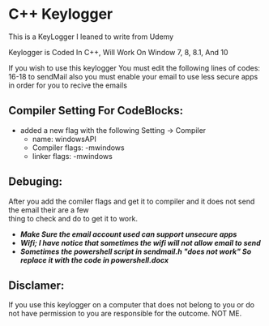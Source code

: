 # C++ Keylogger
This is a KeyLogger I leaned to write from Udemy

Keylogger is Coded In C++, Will Work On Window 7, 8, 8.1, And 10

If you wish to use this keylogger You must edit the following lines of codes: 16-18 to sendMail
also you must enable your email to use less secure apps in order for you to recive the emails

## Compiler Setting For CodeBlocks:
  * added a new flag with the following Setting -> Compiler
    * name: windowsAPI
    * Compiler flags: -mwindows
    * linker flags: -mwindows

## Debuging:
After you add the comiler flags and get it to compiler and it does not send the email their are a few  
thing to check and do to get it to work.
* _**Make Sure the email account used can support unsecure apps**_  
* _**Wifi; I have notice that sometimes the wifi will not allow email to send**_  
* _**Sometimes the powershell script in sendmail.h "does not work" So replace it with the code in powershell.docx**_  


## Disclamer:
If you use this keylogger on a computer that does not belong to you or do not have permission to
you are responsible for the outcome. NOT ME. 
